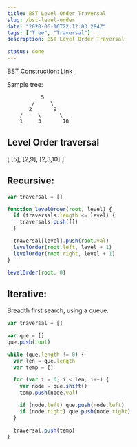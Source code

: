 ```yaml
---
title: BST Level Order Traversal
slug: /bst-level-order
date: "2020-06-16T22:12:03.284Z"
tags: ["Tree", "Traversal"]
description: BST Level Order Traversal

status: done
---
```


BST Construction: [Link](/bst)

Sample tree:

```
           5
        /     \
       2       9
    /     \      \
    1     3       10
```

## Level Order traversal

[
[5],
[2,9],
[2,3,10]
]

## Recursive:

```javascript
var traversal = []

function levelOrder(root, level) {
  if (traversals.length <= level) {
    traversals.push([])
  }

  traversal[level].push(root.val)
  levelOrder(root.left, level + 1)
  levelOrder(root.right, level + 1)
}

levelOrder(root, 0)
```

## Iterative:

Breadth first search, using a queue.

```javascript
var traversal = []

var que = []
que.push(root)

while (que.length != 0) {
  var len = que.length
  var temp = []

  for (var i = 0; i < len; i++) {
    var node = que.shift()
    temp.push(node.val)

    if (node.left) que.push(node.left)
    if (node.right) que.push(node.right)
  }

  traversal.push(temp)
}
```
